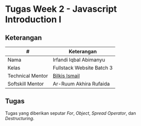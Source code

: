 # Tugas Week 2 - Javascript Introduction I

## Keterangan

| #                | Keterangan                                       |
| ---------------- | ------------------------------------------------ |
| Nama             | Irfandi Iqbal Abimanyu                           |
| Kelas            | Fullstack Website Batch 3                        |
| Technical Mentor | [Bilkis Ismail](https://github.com/kubil-ismail) |
| Softskill Mentor | Ar-Ruum Akhira Rufaida                           |

## Tugas

Tugas yang diberikan seputar _For_, _Object_, _Spread Operator_, dan _Destructuring_.
